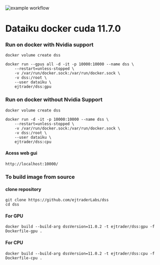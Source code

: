 
![example workflow](https://github.com/ejtraderLabs/dss/actions/workflows/main.yml/badge.svg)

# Dataiku docker cuda 11.7.0


### Run on docker with Nvidia support


```
docker volume create dss

docker run --gpus all -d -it -p 10000:10000 --name dss \
    --restart=unless-stopped \
    -v /var/run/docker.sock:/var/run/docker.sock \
    -v dss:/root \
    --user dataiku \
    ejtrader/dss:gpu

```

### Run on docker without Nvidia Support



```
docker volume create dss

docker run -d -it -p 10000:10000 --name dss \
    --restart=unless-stopped \
    -v /var/run/docker.sock:/var/run/docker.sock \
    -v dss:/root \
    --user dataiku \
    ejtrader/dss:cpu

```

#### Acess web gui

```
http://localhost:10000/

```


### To build image from source

#### clone repository

```
git clone https://github.com/ejtraderLabs/dss
cd dss
```

#### For GPU
```
docker build --build-arg dssVersion=11.0.2 -t ejtrader/dss:gpu -f Dockerfile-gpu .

```

#### For CPU

```
docker build --build-arg dssVersion=11.0.2 -t ejtrader/dss:cpu -f Dockerfile-cpu .

```

